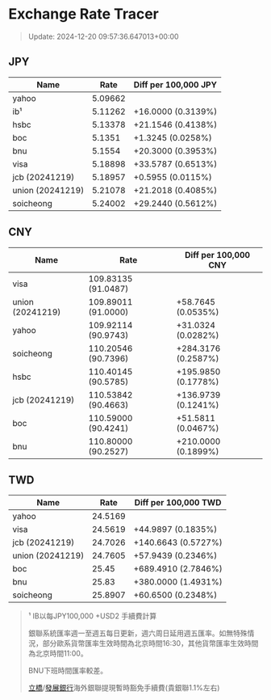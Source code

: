 # Exchange Rate Tracer

> Update: 2024-12-20 09:57:36.647013+00:00

## JPY

| Name             |    Rate | Diff per 100,000 JPY   |
|------------------|---------|------------------------|
| yahoo            | 5.09662 |                        |
| ib¹              | 5.11262 | +16.0000 (0.3139%)     |
| hsbc             | 5.13378 | +21.1546 (0.4138%)     |
| boc              | 5.1351  | +1.3245 (0.0258%)      |
| bnu              | 5.1554  | +20.3000 (0.3953%)     |
| visa             | 5.18898 | +33.5787 (0.6513%)     |
| jcb (20241219)   | 5.18957 | +0.5955 (0.0115%)      |
| union (20241219) | 5.21078 | +21.2018 (0.4085%)     |
| soicheong        | 5.24002 | +29.2440 (0.5612%)     |

## CNY

| Name             | Rate                | Diff per 100,000 CNY   |
|------------------|---------------------|------------------------|
| visa             | 109.83135	(91.0487) |                        |
| union (20241219) | 109.89011	(91.0000) | +58.7645 (0.0535%)     |
| yahoo            | 109.92114	(90.9743) | +31.0324 (0.0282%)     |
| soicheong        | 110.20546	(90.7396) | +284.3176 (0.2587%)    |
| hsbc             | 110.40145	(90.5785) | +195.9850 (0.1778%)    |
| jcb (20241219)   | 110.53842	(90.4663) | +136.9739 (0.1241%)    |
| boc              | 110.59000	(90.4241) | +51.5811 (0.0467%)     |
| bnu              | 110.80000	(90.2527) | +210.0000 (0.1899%)    |

## TWD

| Name             |    Rate | Diff per 100,000 TWD   |
|------------------|---------|------------------------|
| yahoo            | 24.5169 |                        |
| visa             | 24.5619 | +44.9897 (0.1835%)     |
| jcb (20241219)   | 24.7026 | +140.6643 (0.5727%)    |
| union (20241219) | 24.7605 | +57.9439 (0.2346%)     |
| boc              | 25.45   | +689.4910 (2.7846%)    |
| bnu              | 25.83   | +380.0000 (1.4931%)    |
| soicheong        | 25.8907 | +60.6500 (0.2348%)     |


> ¹ IB以每JPY100,000 +USD2 手續費計算
>
> 銀聯系統匯率週一至週五每日更新，週六周日延用週五匯率。如無特殊情況，部分歐系貨幣匯率生效時間為北京時間16:30，其他貨幣匯率生效時間為北京時間11:00。
>
> BNU下班時間匯率較差。
>
> [立橋](https://www.wlbank.com.mo/uploads/ueditor/file/20181211/1544536513900230.pdf)/[發展銀行](https://www.mdb.com.mo/Service_Charges_20230728.pdf)海外銀聯提現暫時豁免手續費(貴銀聯1.1%左右)


